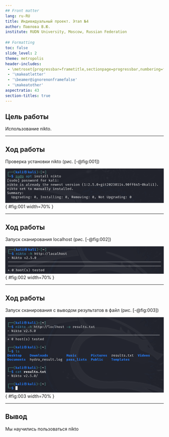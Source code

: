 ```yaml
---
## Front matter
lang: ru-RU
title: Индивидуальный проект. Этап №4
author: Павлова В.Ю.
institute: RUDN University, Moscow, Russian Federation

## Formatting
toc: false
slide_level: 2
theme: metropolis
header-includes: 
 - \metroset{progressbar=frametitle,sectionpage=progressbar,numbering=fraction}
 - '\makeatletter'
 - '\beamer@ignorenonframefalse'
 - '\makeatother'
aspectratio: 43
section-titles: true
---
```


## Цель работы

Использование nikto.

---

## Ход работы

Проверка установки nikto (рис. [-@fig:001])

![Установка](image/1.png){ #fig:001 width=70% }


---

## Ход работы

Запуск сканирования localhost (рис. [-@fig:002])

![Сканирование](image/2.png){ #fig:002 width=70% }

---

## Ход работы

Запуск сканирования с выводом результатов в файл (рис. [-@fig:003])

![Сканирование](image/3.png){ #fig:003 width=70% }

---

## Вывод

Мы научились пользоваться nikto